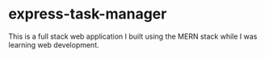 # express-task-manager
This is a full stack web application I built using the MERN stack while I was learning web development.
